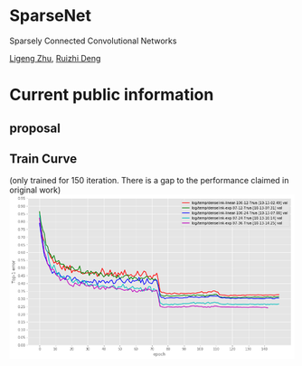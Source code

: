 # SparseNet
Sparsely Connected Convolutional Networks

[Ligeng Zhu](https://lzhu.me), [Ruizhi Deng](www.sfu.ca/~ruizhid/) 

# Current public information
## proposal
## Train Curve
(only trained for 150 iteration. There is a gap to the performance claimed in original work)
![](images/train-curve.png)
